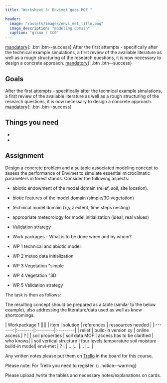 ```yaml
---
title: "Worksheet 3: Envimet goes MOF "

header:
  image: "/assets/images/envi_met_title.png"
  image_description: "modeling domain"
  caption: "gisma / CC0"
---
```



[mandatory](){: .btn .btn--success}
After the first attempts - specifically after the technical example simulations, a first review of the available literature as well as a rough structuring of the research questions, it is now necessary to design a concrete approach.
[mandatory](){: .btn .btn--success}
<!--more-->

## Goals 

After the first attempts - specifically after the technical example simulations, a first review of the available literature as well as a rough structuring of the research questions, it is now necessary to design a concrete approach.
[mandatory](){: .btn .btn--success}
<!--more-->
## Things you need
*
*
## Assignment
Design a concrete problem and a suitable associated modeling concept to assess the performance of Envimet to simulate essential microclimatic parameters in forest stands.  Consider the following aspects:
* abiotic endowment of the model domain (relief, soil, site location).
* biotic features of the model domain (simple/3D vegetation)
* technical model domain (x,y,z extent, time steps nesting)
* appropriate meteorology for model initialization (ideal, real values)
* Validation strategy


* Work packages - What is to be done when and by whom?
 * WP 1 technical and abiotic modell
 * WP 2 meteo data initialization
 * WP 3 Vegetation "simple
 * WP 4 Vegetation "3D
 * WP 5 Validation strategy



The task is then as follows:

The resulting concept should be prepared as a table (similar to the below example), also addressing the literature/data  used as well as know shortcomings.

| Workpackage 1 ||||
| item | solution | references | ressources needed |
|:-------:|:--------|:---------|:---------|
| relief | build-in version xy | online access | ? |
| soil properties | soil data MOF | access has to be clarified |  who knows|
| soil vertical structure | four levels temperature soil moisture build-in model| envi-met | ? |
|... |... |... |... |

Any written notes please put them on [Trello](https://trello.com/invite/b/wTdarJkV/256c20df677f25924b21e86003d2edf1/umwelstsysteme-envi-met) in the board for this course. 

Please note: For Trello you need to register.
{: .notice--warning}

Please upload /write the tables and necessary notes/explanations on cards.

